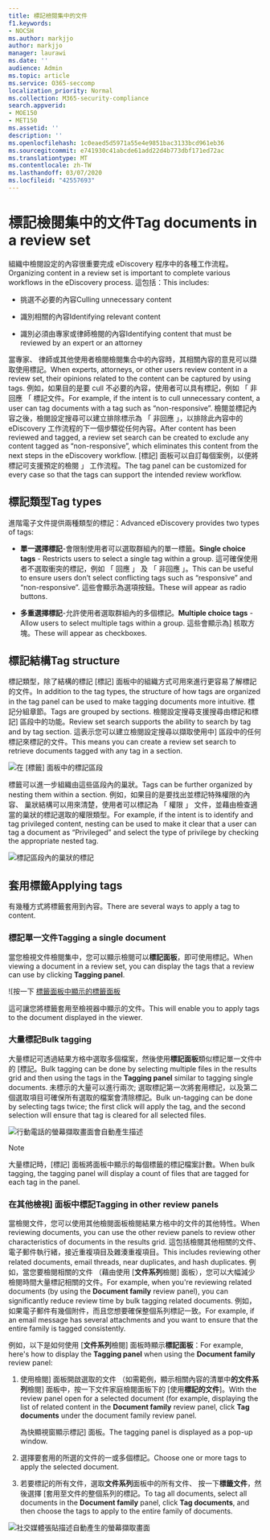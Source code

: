 ```yaml
---
title: 標記檢閱集中的文件
f1.keywords:
- NOCSH
ms.author: markjjo
author: markjjo
manager: laurawi
ms.date: ''
audience: Admin
ms.topic: article
ms.service: O365-seccomp
localization_priority: Normal
ms.collection: M365-security-compliance
search.appverid:
- MOE150
- MET150
ms.assetid: ''
description: ''
ms.openlocfilehash: 1c0eaed5d5971a55e4e9851bac3133bcd961eb36
ms.sourcegitcommit: e741930c41abcde61add22d4b773dbf171ed72ac
ms.translationtype: MT
ms.contentlocale: zh-TW
ms.lasthandoff: 03/07/2020
ms.locfileid: "42557693"
---
```

# <a name="tag-documents-in-a-review-set"></a><span data-ttu-id="5bf33-102">標記檢閱集中的文件</span><span class="sxs-lookup"><span data-stu-id="5bf33-102">Tag documents in a review set</span></span>

<span data-ttu-id="5bf33-103">組織中檢閱設定的內容很重要完成 eDiscovery 程序中的各種工作流程。</span><span class="sxs-lookup"><span data-stu-id="5bf33-103">Organizing content in a review set is important to complete various workflows in the eDiscovery process.</span></span> <span data-ttu-id="5bf33-104">這包括：</span><span class="sxs-lookup"><span data-stu-id="5bf33-104">This includes:</span></span>

- <span data-ttu-id="5bf33-105">挑選不必要的內容</span><span class="sxs-lookup"><span data-stu-id="5bf33-105">Culling unnecessary content</span></span>

- <span data-ttu-id="5bf33-106">識別相關的內容</span><span class="sxs-lookup"><span data-stu-id="5bf33-106">Identifying relevant content</span></span>
 
- <span data-ttu-id="5bf33-107">識別必須由專家或律師檢閱的內容</span><span class="sxs-lookup"><span data-stu-id="5bf33-107">Identifying content that must be reviewed by an expert or an attorney</span></span>

<span data-ttu-id="5bf33-108">當專家、 律師或其他使用者檢閱檢閱集合中的內容時，其相關內容的意見可以擷取使用標記。</span><span class="sxs-lookup"><span data-stu-id="5bf33-108">When experts, attorneys, or other users review content in a review set, their opinions related to the content can be captured by using tags.</span></span> <span data-ttu-id="5bf33-109">例如，如果目的是要 cull 不必要的內容，使用者可以具有標記，例如 「 非回應 「 標記文件。</span><span class="sxs-lookup"><span data-stu-id="5bf33-109">For example, if the intent is to cull unnecessary content, a user can tag documents with a tag such as “non-responsive”.</span></span> <span data-ttu-id="5bf33-110">檢閱並標記內容之後，檢閱設定搜尋可以建立排除標示為 「 非回應 」，以排除此內容中的 eDiscovery 工作流程的下一個步驟從任何內容。</span><span class="sxs-lookup"><span data-stu-id="5bf33-110">After content has been reviewed and tagged, a review set search can be created to exclude any content tagged as “non-responsive”, which eliminates this content from the next steps in the eDiscovery workflow.</span></span> <span data-ttu-id="5bf33-111">[標記] 面板可以自訂每個案例，以便將標記可支援預定的檢閱 」 工作流程。</span><span class="sxs-lookup"><span data-stu-id="5bf33-111">The tag panel can be customized for every case so that the tags can support the intended review workflow.</span></span>

## <a name="tag-types"></a><span data-ttu-id="5bf33-112">標記類型</span><span class="sxs-lookup"><span data-stu-id="5bf33-112">Tag types</span></span>

<span data-ttu-id="5bf33-113">進階電子文件提供兩種類型的標記：</span><span class="sxs-lookup"><span data-stu-id="5bf33-113">Advanced eDiscovery provides two types of tags:</span></span>

- <span data-ttu-id="5bf33-114">**單一選擇標記**-會限制使用者可以選取群組內的單一標籤。</span><span class="sxs-lookup"><span data-stu-id="5bf33-114">**Single choice tags** - Restricts users to select a single tag within a group.</span></span> <span data-ttu-id="5bf33-115">這可確保使用者不選取衝突的標記，例如 「 回應 」 及 「 非回應 」。</span><span class="sxs-lookup"><span data-stu-id="5bf33-115">This can be useful to ensure users don’t select conflicting tags such as “responsive” and “non-responsive”.</span></span> <span data-ttu-id="5bf33-116">這些會顯示為選項按鈕。</span><span class="sxs-lookup"><span data-stu-id="5bf33-116">These will appear as radio buttons.</span></span>

- <span data-ttu-id="5bf33-117">**多重選擇標記**-允許使用者選取群組內的多個標記。</span><span class="sxs-lookup"><span data-stu-id="5bf33-117">**Multiple choice tags** - Allow users to select multiple tags within a group.</span></span> <span data-ttu-id="5bf33-118">這些會顯示為] 核取方塊。</span><span class="sxs-lookup"><span data-stu-id="5bf33-118">These will appear as checkboxes.</span></span>

## <a name="tag-structure"></a><span data-ttu-id="5bf33-119">標記結構</span><span class="sxs-lookup"><span data-stu-id="5bf33-119">Tag structure</span></span>

<span data-ttu-id="5bf33-120">標記類型，除了結構的標記 [標記] 面板中的組織方式可用來進行更容易了解標記的文件。</span><span class="sxs-lookup"><span data-stu-id="5bf33-120">In addition to the tag types, the structure of how tags are organized in the tag panel can be used to make tagging documents more intuitive.</span></span> <span data-ttu-id="5bf33-121">標記分組章節。</span><span class="sxs-lookup"><span data-stu-id="5bf33-121">Tags are grouped by sections.</span></span> <span data-ttu-id="5bf33-122">檢閱設定搜尋支援搜尋由標記和標記] 區段中的功能。</span><span class="sxs-lookup"><span data-stu-id="5bf33-122">Review set search supports the ability to search by tag and by tag section.</span></span> <span data-ttu-id="5bf33-123">這表示您可以建立檢閱設定搜尋以擷取使用中] 區段中的任何標記來標記的文件。</span><span class="sxs-lookup"><span data-stu-id="5bf33-123">This means you can create a review set search to retrieve documents tagged with any tag in a section.</span></span>

![在 [標籤] 面板中的標記區段](../media/Tagtypes.png)

<span data-ttu-id="5bf33-125">標籤可以進一步組織由這些區段內的巢狀。</span><span class="sxs-lookup"><span data-stu-id="5bf33-125">Tags can be further organized by nesting them within a section.</span></span> <span data-ttu-id="5bf33-126">例如，如果目的是要找出並標記特殊權限的內容、 巢狀結構可以用來清楚，使用者可以標記為 「 權限 」 文件，並藉由檢查適當的巢狀的標記選取的權限類型。</span><span class="sxs-lookup"><span data-stu-id="5bf33-126">For example, if the intent is to identify and tag privileged content, nesting can be used to make it clear that a user can tag a document as “Privileged” and select the type of privilege by checking the appropriate nested tag.</span></span>

![標記區段內的巢狀的標記](../media/Nestingtags.png)

## <a name="applying-tags"></a><span data-ttu-id="5bf33-128">套用標籤</span><span class="sxs-lookup"><span data-stu-id="5bf33-128">Applying tags</span></span>

<span data-ttu-id="5bf33-129">有幾種方式將標籤套用到內容。</span><span class="sxs-lookup"><span data-stu-id="5bf33-129">There are several ways to apply a tag to content.</span></span>

### <a name="tagging-a-single-document"></a><span data-ttu-id="5bf33-130">標記單一文件</span><span class="sxs-lookup"><span data-stu-id="5bf33-130">Tagging a single document</span></span>

<span data-ttu-id="5bf33-131">當您檢視文件檢閱集中，您可以顯示檢閱可以**標記面板**，即可使用標記。</span><span class="sxs-lookup"><span data-stu-id="5bf33-131">When viewing a document in a review set, you can display the tags that a review can use by clicking **Tagging panel**.</span></span>

![按一下 [標籤面板中顯示的標籤面板](../media/Singledoctag.png)

<span data-ttu-id="5bf33-133">這可讓您將標籤套用至檢視器中顯示的文件。</span><span class="sxs-lookup"><span data-stu-id="5bf33-133">This will enable you to apply tags to the document displayed in the viewer.</span></span>

### <a name="bulk-tagging"></a><span data-ttu-id="5bf33-134">大量標記</span><span class="sxs-lookup"><span data-stu-id="5bf33-134">Bulk tagging</span></span>

<span data-ttu-id="5bf33-135">大量標記可透過結果方格中選取多個檔案，然後使用**標記面板**類似標記單一文件中的 [標記。</span><span class="sxs-lookup"><span data-stu-id="5bf33-135">Bulk tagging can be done by selecting multiple files in the results grid and then using the tags in the **Tagging panel** similar to tagging single documents.</span></span> <span data-ttu-id="5bf33-136">未標示的大量可以進行兩次; 選取標記第一次將套用標記，以及第二個選取項目可確保所有選取的檔案會清除標記。</span><span class="sxs-lookup"><span data-stu-id="5bf33-136">Bulk un-tagging can be done by selecting tags twice; the first click will apply the tag, and the second selection will ensure that tag is cleared for all selected files.</span></span>

![行動電話的螢幕擷取畫面會自動產生描述](../media/Bulktag.png)

> [!NOTE]
> <span data-ttu-id="5bf33-138">大量標記時，[標記] 面板將面板中顯示的每個標籤的標記檔案計數。</span><span class="sxs-lookup"><span data-stu-id="5bf33-138">When bulk tagging, the tagging panel will display a count of files that are tagged for each tag in the panel.</span></span>

### <a name="tagging-in-other-review-panels"></a><span data-ttu-id="5bf33-139">在其他檢視] 面板中標記</span><span class="sxs-lookup"><span data-stu-id="5bf33-139">Tagging in other review panels</span></span>

<span data-ttu-id="5bf33-140">當檢閱文件，您可以使用其他檢閱面板檢閱結果方格中的文件的其他特性。</span><span class="sxs-lookup"><span data-stu-id="5bf33-140">When reviewing documents, you can use the other review panels to review other characteristics of documents in the results grid.</span></span> <span data-ttu-id="5bf33-141">這包括檢閱其他相關的文件、 電子郵件執行緒，接近重複項目及雜湊重複項目。</span><span class="sxs-lookup"><span data-stu-id="5bf33-141">This includes reviewing other related documents, email threads, near duplicates, and hash duplicates.</span></span> <span data-ttu-id="5bf33-142">例如，當您要檢閱相關的文件 （藉由使用 [**文件系列**檢閱] 面板），您可以大幅減少檢閱時間大量標記相關的文件。</span><span class="sxs-lookup"><span data-stu-id="5bf33-142">For example, when you're reviewing related documents (by using the **Document family** review panel), you can significantly reduce review time by bulk tagging related documents.</span></span> <span data-ttu-id="5bf33-143">例如，如果電子郵件有幾個附件，而且您想要確保整個系列標記一致。</span><span class="sxs-lookup"><span data-stu-id="5bf33-143">For example, if an email message has several attachments and you want to ensure that the entire family is tagged consistently.</span></span>

<span data-ttu-id="5bf33-144">例如，以下是如何使用 [**文件系列**檢閱] 面板時顯示**標記面板**：</span><span class="sxs-lookup"><span data-stu-id="5bf33-144">For example, here's how to display the **Tagging panel** when using the **Document family** review panel:</span></span>

1. <span data-ttu-id="5bf33-145">使用檢閱] 面板開啟選取的文件 （如需範例，顯示相關內容的清單中**的文件系列**檢閱] 面板中，按一下文件家庭檢閱面板下的 [使用**標記的文件**]。</span><span class="sxs-lookup"><span data-stu-id="5bf33-145">With the review panel open for a selected document (for example, displaying the list of related content in the **Document family** review panel, click **Tag documents** under the document family review panel.</span></span>

   <span data-ttu-id="5bf33-146">為快顯視窗顯示標記] 面板。</span><span class="sxs-lookup"><span data-stu-id="5bf33-146">The tagging panel is displayed as a pop-up window.</span></span>

2. <span data-ttu-id="5bf33-147">選擇要套用的所選的文件的一或多個標記。</span><span class="sxs-lookup"><span data-stu-id="5bf33-147">Choose one or more tags to apply the selected document.</span></span> 

3. <span data-ttu-id="5bf33-148">若要標記的所有文件，選取**文件系列**面板中的所有文件、 按一下**標籤文件**，然後選擇 [套用至文件的整個系列的標記。</span><span class="sxs-lookup"><span data-stu-id="5bf33-148">To tag all documents, select all documents in the **Document family** panel, click **Tag documents**, and then choose the tags to apply to the entire family of documents.</span></span>

![社交媒體張貼描述自動產生的螢幕擷取畫面](../media/Relatedtag.png)
